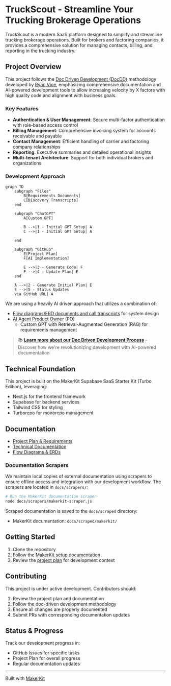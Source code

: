 # TruckScout - Streamline Your Trucking Brokerage Operations

TruckScout is a modern SaaS platform designed to simplify and streamline trucking brokerage operations. Built for brokers and factoring companies, it provides a comprehensive solution for managing contacts, billing, and reporting in the trucking industry.

## Project Overview

This project follows the [Doc Driven Development (DocDD)](https://docdrivendev.com/) methodology developed by [Ryan Vice](https://www.linkedin.com/in/ryanvice/), emphasizing comprehensive documentation and AI-powered development tools to allow increasing velocity by X factors with high quality code and alignment with business goals.

### Key Features

- **Authentication & User Management**: Secure multi-factor authentication with role-based access control
- **Billing Management**: Comprehensive invoicing system for accounts receivable and payable
- **Contact Management**: Efficient handling of carrier and factoring company relationships
- **Reporting**: Executive summaries and detailed operational insights
- **Multi-tenant Architecture**: Support for both individual brokers and organizations

### Development Approach

```mermaid
graph TD
    subgraph "Files"
        B[Requirements Documents]
        C[Discovery Transcripts]
    end

    subgraph "ChatGPT"
        A[Custom GPT]
        
        B -->|1 - Initial GPT Setup| A
        C -->|1 - Initial GPT Setup| A

    end

    subgraph "GitHub"
        E[Project Plan]
        F[AI Implementation]
        
        E -->|3 - Generate Code| F
        F -->|4 - Update Plan| E
    end

    A -->|2 - Generate Initial Plan| E
    E -->|5 - Status Updates
    via GitHub URL| A
```

We are using a heavily AI driven approach that utilizes a combination of:
- [Flow diagrams/ERD documents and call transcripts](docs/requirements/rag) for system design
- [AI Agent Product Owner](https://chatgpt.com/g/g-67545b7de2088191b29e78715371ac98-truck-scout-product-owner) (PO) 
  - Custom GPT with Retrieval-Augmented Generation (RAG) for requirements management

> 📚 **[Learn more about our Doc Driven Development Process](docs/doc-driven-development.md)** - Discover how we're revolutionizing development with AI-powered documentation

## Technical Foundation

This project is built on the MakerKit Supabase SaaS Starter Kit (Turbo Edition), leveraging:
- Next.js for the frontend framework
- Supabase for backend services
- Tailwind CSS for styling
- Turborepo for monorepo management

## Documentation

- [Project Plan & Requirements](/docs/requirements/initial_project_plan.md)
- [Technical Documentation](https://makerkit.dev/docs/next-supabase-turbo/introduction)
- [Flow Diagrams & ERDs](/docs/requirements/rag/)

### Documentation Scrapers

We maintain local copies of external documentation using scrapers to ensure offline access and integration with our development workflow. The scrapers are located in `docs/scrapers/`:

```bash
# Run the MakerKit documentation scraper
node docs/scrapers/makerkit-scraper.js
```

Scraped documentation is saved to the `docs/scraped` directory:
- MakerKit documentation: `docs/scraped/makerkit/`

## Getting Started

1. Clone the repository
2. Follow the [MakerKit setup documentation](https://makerkit.dev/docs/next-supabase-turbo/introduction)
3. Review the [project plan](/docs/requirements/initial_project_plan.md) for development context

## Contributing

This project is under active development. Contributors should:
1. Review the project plan and documentation
2. Follow the doc-driven development methodology
3. Ensure all changes are properly documented
4. Submit PRs with corresponding documentation updates

## Status & Progress

Track our development progress in:
- GitHub Issues for specific tasks
- Project Plan for overall progress
- Regular documentation updates

---

Built with [MakerKit](https://makerkit.dev/)
